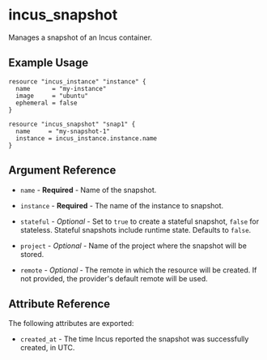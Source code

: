 # incus_snapshot

Manages a snapshot of an Incus container.

## Example Usage

```hcl
resource "incus_instance" "instance" {
  name      = "my-instance"
  image     = "ubuntu"
  ephemeral = false
}

resource "incus_snapshot" "snap1" {
  name     = "my-snapshot-1"
  instance = incus_instance.instance.name
}
```

## Argument Reference

- `name` - **Required** - Name of the snapshot.

- `instance` - **Required** - The name of the instance to snapshot.

- `stateful` - _Optional_ - Set to `true` to create a stateful snapshot,
  `false` for stateless. Stateful snapshots include runtime state. Defaults to
  `false`.

- `project` - _Optional_ - Name of the project where the snapshot will be stored.

- `remote` - _Optional_ - The remote in which the resource will be created. If
  not provided, the provider's default remote will be used.

## Attribute Reference

The following attributes are exported:

- `created_at` - The time Incus reported the snapshot was successfully created,
  in UTC.
